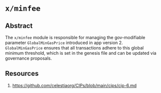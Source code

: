 # `x/minfee`

## Abstract

The `x/minfee` module is responsible for managing the gov-modifiable parameter `GlobalMinGasPrice` introduced in app version 2. `GlobalMinGasPrice` ensures that all transactions adhere to this global minimum threshold, which is set in the genesis file and can be updated via governance proposals.


## Resources

1. <https://github.com/celestiaorg/CIPs/blob/main/cips/cip-6.md>
